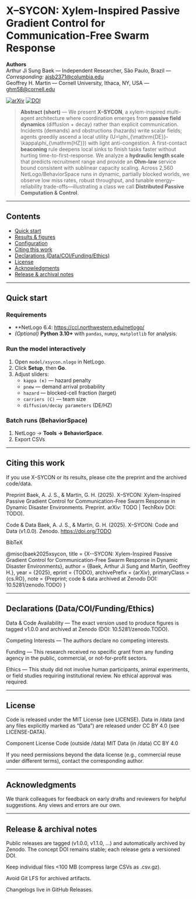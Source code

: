 # X–SYCON: Xylem-Inspired Passive Gradient Control for Communication-Free Swarm Response

**Authors**  
Arthur Ji Sung Baek — Independent Researcher, São Paulo, Brazil — _Corresponding:_ <ajsb2371@columbia.edu>  
Geoffrey H. Martin — Cornell University, Ithaca, NY, USA — <ghm58@cornell.edu>

[![arXiv](https://img.shields.io/badge/preprint-arXiv-8A2BE2.svg)](<!-- TODO: add arXiv or TechRxiv link -->)
[![DOI](https://zenodo.org/badge/DOI/10.5281/zenodo.TODO.svg)](https://doi.org/10.5281/zenodo.TODO)

> **Abstract (short)** — We present **X–SYCON**, a xylem-inspired multi-agent architecture where coordination emerges from **passive field dynamics** (diffusion + decay) rather than explicit communication. Incidents (demands) and obstructions (hazards) write scalar fields; agents greedily ascend a local utility \(U=\phi_{\mathrm{DE}}-\kappa\phi_{\mathrm{HZ}}\) with light anti-congestion. A first-contact **beaconing** rule deepens local sinks to finish tasks faster without hurting time-to-first-response. We analyze a **hydraulic length scale** that predicts recruitment range and provide an **Ohm-law** service bound consistent with sublinear capacity scaling. Across 2,560 NetLogo/BehaviorSpace runs in dynamic, partially blocked worlds, we observe low miss rates, robust throughput, and tunable energy–reliability trade-offs—illustrating a class we call **Distributed Passive Computation & Control**.

---

## Contents
- [Quick start](#quick-start)
- [Results & figures](#results--figures)
- [Configuration](#configuration)
- [Citing this work](#citing-this-work)
- [Declarations (Data/COI/Funding/Ethics)](#declarations-data-coifundingethics)
- [License](#license)
- [Acknowledgments](#acknowledgments)
- [Release & archival notes](#release--archival-notes)

---

## Quick start

### Requirements
- **NetLogo 6.4: <https://ccl.northwestern.edu/netlogo/>  
- *(Optional)* **Python 3.10+** with `pandas`, `numpy`, `matplotlib` for analysis.

### Run the model interactively
1. Open `model/xsycon.nlogo` in NetLogo.  
2. Click **Setup**, then **Go**.  
3. Adjust sliders:
   - `kappa (κ)` — hazard penalty  
   - `pnew` — demand arrival probability  
   - `hazard` — blocked-cell fraction (target)  
   - `carriers (C)` — team size  
   - `diffusion/decay parameters` (DE/HZ)

### Batch runs (BehaviorSpace)
1. NetLogo → **Tools → BehaviorSpace**.  
2. Export CSVs

---

## Citing this work

If you use X–SYCON or its results, please cite the preprint and the archived code/data.

Preprint
Baek, A. J. S., & Martin, G. H. (2025). X–SYCON: Xylem-Inspired Passive Gradient Control for Communication-Free Swarm Response in Dynamic Disaster Environments. Preprint. arXiv: TODO | TechRxiv DOI: TODO).

Code & Data
Baek, A. J. S., & Martin, G. H. (2025). X–SYCON: Code and Data (v1.0.0). Zenodo. https://doi.org/TODO


BibTeX

@misc{baek2025xsycon,
  title         = {X--SYCON: Xylem-Inspired Passive Gradient Control for Communication-Free Swarm Response in Dynamic Disaster Environments},
  author        = {Baek, Arthur Ji Sung and Martin, Geoffrey H.},
  year          = {2025},
  eprint        = {TODO},
  archivePrefix = {arXiv},
  primaryClass  = {cs.RO},
  note          = {Preprint; code \& data archived at Zenodo DOI: 10.5281/zenodo.TODO}
}

---

## Declarations (Data/COI/Funding/Ethics)

Data & Code Availability — The exact version used to produce figures is tagged v1.0.0 and archived at Zenodo (DOI: 10.5281/zenodo.TODO).

Competing Interests — The authors declare no competing interests.

Funding — This research received no specific grant from any funding agency in the public, commercial, or not-for-profit sectors.

Ethics — This study did not involve human participants, animal experiments, or field studies requiring institutional review. No ethical approval was required.

---

## License

Code is released under the MIT License (see LICENSE).
Data in /data (and any files explicitly marked as “Data”) are released under CC BY 4.0 (see LICENSE-DATA).

Component	License
Code (outside /data)	MIT
Data (in /data)	CC BY 4.0

If you need permissions beyond the data license (e.g., commercial reuse under different terms), contact the corresponding author.

---

## Acknowledgments

We thank colleagues for feedback on early drafts and reviewers for helpful suggestions. Any views and errors are our own.

---

## Release & archival notes

Public releases are tagged (v1.0.0, v1.1.0, …) and automatically archived by Zenodo. The concept DOI remains stable; each release gets a versioned DOI.

Keep individual files <100 MB (compress large CSVs as .csv.gz).

Avoid Git LFS for archived artifacts.

Changelogs live in GitHub Releases.


